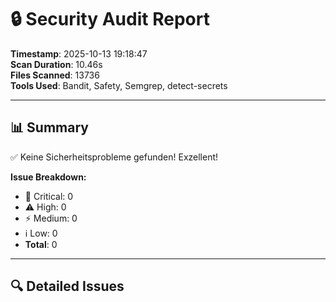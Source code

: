 # 🔒 Security Audit Report

**Timestamp**: 2025-10-13 19:18:47  
**Scan Duration**: 10.46s  
**Files Scanned**: 13736  
**Tools Used**: Bandit, Safety, Semgrep, detect-secrets

---

## 📊 Summary

✅ Keine Sicherheitsprobleme gefunden! Exzellent!

**Issue Breakdown:**
- 🚨 Critical: 0
- ⚠️ High: 0
- ⚡ Medium: 0
- ℹ️ Low: 0
- **Total**: 0

---

## 🔍 Detailed Issues

